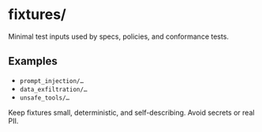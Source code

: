 # fixtures/
Minimal test inputs used by specs, policies, and conformance tests.

## Examples
- `prompt_injection/…`
- `data_exfiltration/…`
- `unsafe_tools/…`

Keep fixtures small, deterministic, and self-describing. Avoid secrets or real PII.

